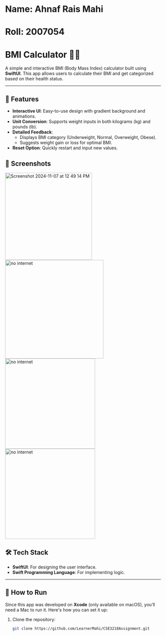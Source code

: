 # Name: Ahnaf Rais Mahi  
# Roll: 2007054

# BMI Calculator 🏋️‍♂️

A simple and interactive BMI (Body Mass Index) calculator built using **SwiftUI**. This app allows users to calculate their BMI and get categorized based on their health status.

---

## 🌟 Features
- **Interactive UI**: Easy-to-use design with gradient background and animations.
- **Unit Conversion**: Supports weight inputs in both kilograms (kg) and pounds (lb).
- **Detailed Feedback**:
  - Displays BMI category (Underweight, Normal, Overweight, Obese).
  - Suggests weight gain or loss for optimal BMI.
- **Reset Option**: Quickly restart and input new values.


## 📱 Screenshots


<img width="281" alt="Screenshot 2024-11-07 at 12 49 14 PM" src="https://github.com/user-attachments/assets/a46ab507-ad22-4dd6-b050-fbf1e8a575a5">

<img width="318" alt="no internet" src="https://github.com/user-attachments/assets/564ebcd1-6089-4364-b8a0-746098b7efea">
<img width="291" alt="no internet" src="https://github.com/user-attachments/assets/fa633c5d-dd0c-4815-b354-5440fe88aeb1">
<img width="291" alt="no internet" src="https://github.com/user-attachments/assets/500e9f5a-753e-4096-85ef-7db39a8d8535">

## 🛠️ Tech Stack
- **SwiftUI**: For designing the user interface.
- **Swift Programming Language**: For implementing logic.

---

## 🚀 How to Run
Since this app was developed on **Xcode** (only available on macOS), you’ll need a Mac to run it. Here's how you can set it up:

1. Clone the repository:
   ```bash
   git clone https://github.com/LearnerMahi/CSE3218Assignment.git
